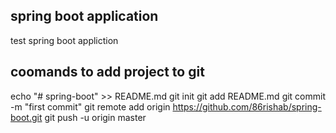 spring boot application
----------------------

test spring boot appliction


coomands to add project to git
-----------------------------
echo "# spring-boot" >> README.md
git init
git add README.md
git commit -m "first commit"
git remote add origin https://github.com/86rishab/spring-boot.git
git push -u origin master